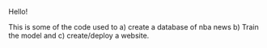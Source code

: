 Hello!

This is some of the code used to a) create a database of nba news b) Train the model and c) create/deploy a website.
